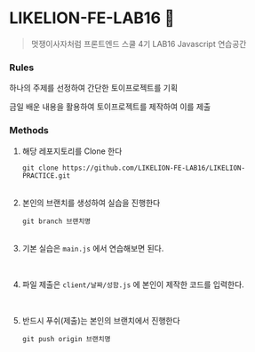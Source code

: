 # LIKELION-FE-LAB16 🦁

> 멋쟁이사자처럼 프론트엔드 스쿨 4기 LAB16 Javascript 연습공간

### Rules

<section>
<p>하나의 주제를 선정하여 간단한 토이프로젝트를 기획</p>
<p>금일 배운 내용을 활용하여 토이프로젝트를 제작하여 이를 제출</p>
</section>

### Methods

<section>
<ol>

<li>
<p>해당 레포지토리를 Clone 한다</p>
<code>git clone https://github.com/LIKELION-FE-LAB16/LIKELION-PRACTICE.git</code>
</li>
</br>

<li>
<p>본인의 브랜치를 생성하여 실습을 진행한다</p>
<code>git branch 브랜치명</code>
</li>
</br>

<li>
<p>기본 실습은 <code>main.js</code> 에서 연습해보면 된다.</p>
</li>
</br>

<li>
<p>파일 제출은 <code>client/날짜/성함.js</code> 에 본인이 제작한 코드를 입력한다.</p>
</li>
</br>

<li>
<p>반드시 푸쉬(제출)는 본인의 브랜치에서 진행한다</p>
<code>git push origin 브랜치명</code>
</li>
</br>

</ol>
</section>
